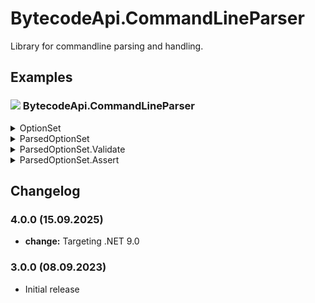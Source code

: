 # BytecodeApi.CommandLineParser

Library for commandline parsing and handling.

## Examples

### ![](http://bytecode77.com/public/vs/namespace.png) BytecodeApi.CommandLineParser

<details>
<summary>OptionSet</summary>

An `OptionSet` is the definition of all possible commandline options.

```
new OptionSet("-", "--")
	.Add(new[] { "c" }, new[] { "command" })
	.Add(new[] { "h" }, new[] { "help" })
```

`-` is the prefix and `--` is the alternative prefix. In this example, following options are configured:

- `-c`
- `--command`
- `-h`
- `--help`

Each option can have multiple parameters. Example:

```
-f file1.txt file2.txt -o output.txt
```

</details>

<details>
<summary>ParsedOptionSet</summary>

After the `OptionSet.Parse` method comes the handling of user provided commandline arguments.

The handler executes the `Action<string[]>` with the arguments after the commandline, i.e.

> CommandLine: **-c arg1 arg2**  
Output: **-c executed with arg1 arg2**

```
new OptionSet("-", "--")
	.Add(new[] { "c" }, new[] { "command" })
	.Add(new[] { "h" }, new[] { "help" })
	.Parse(args) // From Main() method
	.Handle("c", arguments =>
	{
		Console.WriteLine("-c executed with " + string.Join(" ", arguments));
	});
```

</details>

<details>
<summary>ParsedOptionSet.Validate</summary>

`Validate` provides a callback that is invoked, if a specific validation rule is not met.

If none of the existing validation rules satisfy your requirements, use `Validate.Custom` to implement a custom validation rule.

```
new OptionSet("-", "--")
	.Add(new[] { "c" }, new[] { "command" })
	.Add(new[] { "h" }, new[] { "help" })
	.Parse(args)
	.Validate.OptionRequired("c", () =>
	{
		Console.WriteLine("-c is mandatory");
	})
	.Handle(
		// ...
	);
```

</details>

<details>
<summary>ParsedOptionSet.Assert</summary>

`Assert` works similar to `Validate`, however instead of callbacks, a `CommandLineParserException` is thrown.

Use assertion, if an exception is sufficient and manual error handling is not required.

```
new OptionSet("-", "--")
	.Add(new[] { "c" }, new[] { "command" })
	.Add(new[] { "h" }, new[] { "help" })
	.Parse(args)
	.Assert.OptionRequired("c")
	.Handle(
		// ...
	);
```

</details>

## Changelog

### 4.0.0 (15.09.2025)

* **change:** Targeting .NET 9.0

### 3.0.0 (08.09.2023)

* Initial release